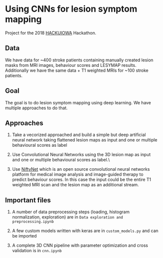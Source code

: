 # Using CNNs for lesion symptom mapping
Project for the 2018 [HACKUIOWA](https://bigdata.uiowa.edu/) Hackathon.  

## Data
We have data for ~400 stroke patients containing manually created lesion masks from MRI images, behaviour scores and LESYMAP results.  
Additionally we have the same data + T1 weighted MRIs for ~100 stroke patients.  

## Goal
The goal is to do lesion symptom mapping using deep learning. We have multiple approaches to do that.

## Approaches

1. Take a vecorized approached and build a simple but deep artificial neural network taking flattened lesion maps as input and one or multiple behavioural scores as label

2. Use Convolutional Neural Networks using the 3D lesion map as input and one or multiple behavioural scores as label.\

3. Use [NiftyNet](http://www.niftynet.io/) which is an open source convolutional neural networks platform for medical image analysis and image-guided therapy to predict behaviour scores. In this case the input could be the entire T1 weighted MRI scan and the lesion map as an additional stream.

## Important files

1. A number of data preprocessing steps (loading, histogram normalization, exploration) are in `Data exploration and preprocessing.ipynb`

2. A few custom models written with keras are in `custom_models.py` and can be imported

3. A complete 3D CNN pipeline with parameter optimization and cross validation is in `cnn.ipynb`
